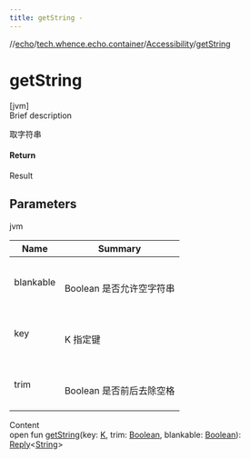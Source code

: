 ```yaml
---
title: getString -
---
```

//[echo](../../index.md)/[tech.whence.echo.container](../index.md)/[Accessibility](index.md)/[getString](get-string.md)



# getString  
[jvm]  
Brief description  


取字符串



#### Return  


Result<String>



## Parameters  
  
jvm  
  
|  Name|  Summary| 
|---|---|
| blankable| <br><br>Boolean 是否允许空字符串<br><br>
| key| <br><br>K 指定键<br><br>
| trim| <br><br>Boolean 是否前后去除空格<br><br>
  
  
Content  
open fun [getString](get-string.md)(key: [K](index.md), trim: [Boolean](https://kotlinlang.org/api/latest/jvm/stdlib/kotlin/-boolean/index.html), blankable: [Boolean](https://kotlinlang.org/api/latest/jvm/stdlib/kotlin/-boolean/index.html)): [Reply](../-reply/index.md)<[String](https://kotlinlang.org/api/latest/jvm/stdlib/kotlin/-string/index.html)>  



